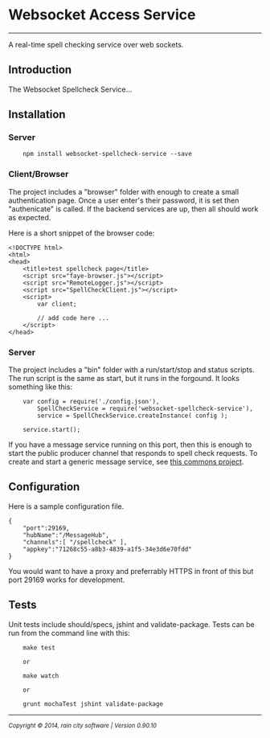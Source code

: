 # Websocket Access Service
- - -

A real-time spell checking service over web sockets.

<!-- [![NPM version](https://badge.fury.io/js/websocket-spellcheck-service.svg)](http://badge.fury.io/js/websocket-spellcheck-service)  
[![Build Status](https://travis-ci.org/darrylwest/websocket-spellcheck-service.svg?branch=master)](https://travis-ci.org/darrylwest/websocket-spellcheck-service) [![Dependency Status](https://david-dm.org/darrylwest/websocket-spellcheck-service.svg)](https://david-dm.org/darrylwest/websocket-spellcheck-service) -->

## Introduction

The Websocket Spellcheck Service...

## Installation

### Server

~~~
	npm install websocket-spellcheck-service --save
~~~

### Client/Browser

The project includes a "browser" folder with enough to create a small authentication page.  Once a user enter's their password, it is set then "authenicate" is called. If the backend services are up, then all should work as expected.

Here is a short snippet of the browser code:

~~~
<!DOCTYPE html>
<html>
<head>
    <title>test spellcheck page</title>
    <script src="faye-browser.js"></script>
    <script src="RemoteLogger.js"></script>
    <script src="SpellCheckClient.js"></script>
    <script>
        var client;

        // add code here ...
    </script>
</head>
~~~

### Server

The project includes a "bin" folder with a run/start/stop and status scripts.  The run script is the same as start, but it runs in the forgound.  It looks something like this:

~~~
	var config = require('./config.json'),
    	SpellCheckService = require('websocket-spellcheck-service'),
        service = SpellCheckService.createInstance( config );

    service.start();
~~~

If you have a message service running on this port, then this is enough to start the public producer channel that responds to spell check requests.  To create and start a generic message service, see [this commons project](https://www.npmjs.org/package/node-messaging-commons).

## Configuration

Here is a sample configuration file.

~~~
{
    "port":29169,
    "hubName":"/MessageHub",
    "channels":[ "/spellcheck" ],
    "appkey":"71268c55-a8b3-4839-a1f5-34e3d6e70fdd"
}
~~~

You would want to have a proxy and preferrably HTTPS in front of this but port 29169 works for development.

## Tests

Unit tests include should/specs, jshint and validate-package.  Tests can be run from the command line with this:

~~~
    make test

    or

    make watch

    or

    grunt mochaTest jshint validate-package
~~~

- - -
<p><small><em>Copyright © 2014, rain city software | Version 0.90.10</em></small></p>
